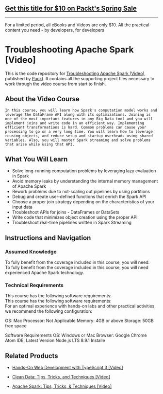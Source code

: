 ## [Get this title for $10 on Packt's Spring Sale](https://www.packt.com/V12483?utm_source=github&utm_medium=packt-github-repo&utm_campaign=spring_10_dollar_2022)
-----
For a limited period, all eBooks and Videos are only $10. All the practical content you need \- by developers, for developers

# Troubleshooting Apache Spark [Video]
This is the code repository for [Troubleshooting Apache Spark [Video]](https://www.packtpub.com/application-development/troubleshooting-apache-spark-video?utm_source=github&utm_medium=repository&utm_campaign=9781789805253), published by [Packt](https://www.packtpub.com/?utm_source=github). It contains all the supporting project files necessary to work through the video course from start to finish.
## About the Video Course
	In this course, you will learn how Spark's computation model works and leverage the DataFrame API along with its optimizations. Joining is one of the most important features in any Big Data tool and you will implement joins and write code in an efficient way. Implementing efficient transformations is hard. Common problems can cause your processing to go on a very long time. You will learn how to leverage reusing objects, and reduce setup and startup overheads using shared variables. Also, you will master Spark streaming and solve problems that arise while using that API.

<H2>What You Will Learn</H2>
<DIV class=book-info-will-learn-text>
<UL>
<LI>Solve long-running computation problems by leveraging lazy evaluation in Spark 
<LI>Avoid memory leaks by understanding the internal memory management of Apache Spark 
<LI>Rework problems due to not-scaling out pipelines by using partitions&nbsp; 
<LI>Debug and create user-defined functions that enrich the Spark API 
<LI>Choose a proper join strategy depending on the characteristics of your input data 
<LI>Troubleshoot APIs for joins - DataFrames or DataSets 
<LI>Write code that minimizes object creation using the proper API 
<LI>Troubleshoot real-time pipelines written in Spark Streaming </LI></UL></DIV>

## Instructions and Navigation
### Assumed Knowledge
To fully benefit from the coverage included in this course, you will need:<br/>
To fully benefit from the coverage included in this course, you will need
experienced Apache Spark technology.

### Technical Requirements
This course has the following software requirements:<br/>
This course has the following software requirements:<br/>
For an optimal experience with hands-on labs and other practical activities, we recommend the following configuration:

OS: Mac
Processor: Not Applicable
Memory: 4GB or above
Storage: 50GB free space

Software Requirements
OS: Windows or Mac
Browser: Google Chrome
Atom IDE, Latest Version
Node.js LTS 8.9.1 Installe

## Related Products
* [Hands-On Web Development with TypeScript 3 [Video]](https://www.packtpub.com/application-development/hands-web-development-typescript-3-video?utm_source=github&utm_medium=repository&utm_campaign=9781789616095)

* [Clean Data: Tips, Tricks, and Techniques [Video]](https://www.packtpub.com/big-data-and-business-intelligence/clean-data-tips-tricks-and-techniques-video?utm_source=github&utm_medium=repository&utm_campaign=9781789808902)

* [Apache Spark: Tips, Tricks, & Techniques [Video]](https://www.packtpub.com/application-development/apache-spark-tips-tricks-techniques-video?utm_source=github&utm_medium=repository&utm_campaign=9781789801125)


